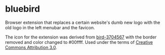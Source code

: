 # bluebird

Browser extension that replaces a certain website's dumb new logo with the old logo in the left menubar and the favicon.

The icon for the extension was derived from [bird-3704567](https://thenounproject.com/icon/bird-3704567/) with the border removed and color changed to #00ffff. Used under the terms of [ Creative Commons Attribution 3.0](https://creativecommons.org/licenses/by/3.0/).
